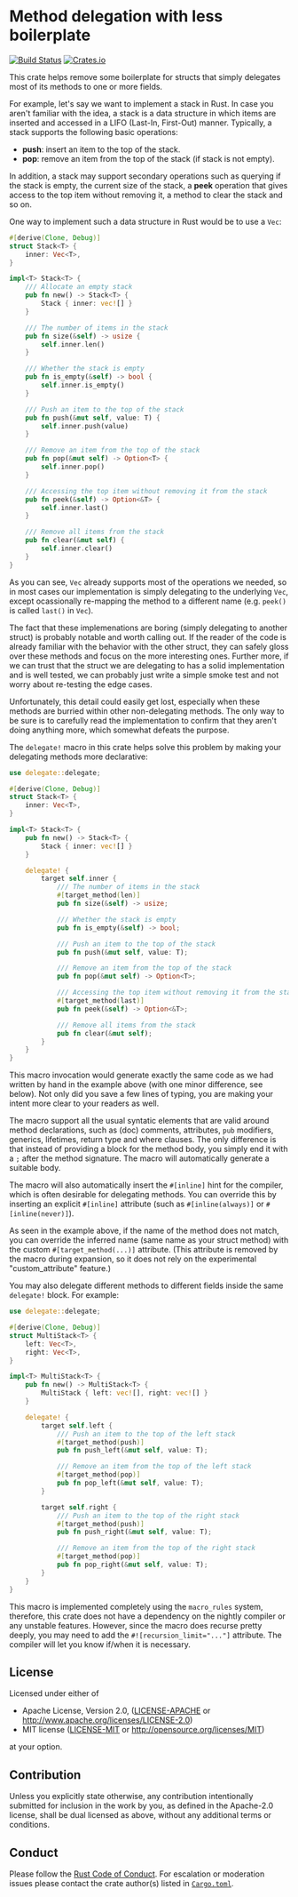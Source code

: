 Method delegation with less boilerplate
=======================================

[![Build Status](https://travis-ci.com/chancancode/rust-delegate.svg?branch=master)](https://travis-ci.com/chancancode/rust-delegate)
[![Crates.io](https://img.shields.io/crates/v/delegate.svg)](https://crates.io/crates/delegate)

This crate helps remove some boilerplate for structs that simply delegates
most of its methods to one or more fields.

For example, let's say we want to implement a stack in Rust. In case you aren't
familiar with the idea, a stack is a data structure in which items are inserted
and accessed in a LIFO (Last-In, First-Out) manner. Typically, a stack supports
the following basic operations:

* **push**: insert an item to the top of the stack.
* **pop**: remove an item from the top of the stack (if stack is not empty).

In addition, a stack may support secondary operations such as querying if the
stack is empty, the current size of the stack, a **peek** operation that gives
access to the top item without removing it, a method to clear the stack and so
on.

One way to implement such a data structure in Rust would be to use a `Vec`:

```rust
#[derive(Clone, Debug)]
struct Stack<T> {
    inner: Vec<T>,
}

impl<T> Stack<T> {
    /// Allocate an empty stack
    pub fn new() -> Stack<T> {
        Stack { inner: vec![] }
    }

    /// The number of items in the stack
    pub fn size(&self) -> usize {
        self.inner.len()
    }

    /// Whether the stack is empty
    pub fn is_empty(&self) -> bool {
        self.inner.is_empty()
    }

    /// Push an item to the top of the stack
    pub fn push(&mut self, value: T) {
        self.inner.push(value)
    }

    /// Remove an item from the top of the stack
    pub fn pop(&mut self) -> Option<T> {
        self.inner.pop()
    }

    /// Accessing the top item without removing it from the stack
    pub fn peek(&self) -> Option<&T> {
        self.inner.last()
    }

    /// Remove all items from the stack
    pub fn clear(&mut self) {
        self.inner.clear()
    }
}
```

As you can see, `Vec` already supports most of the operations we needed, so in
most cases our implementation is simply delegating to the underlying `Vec`,
except ocassionally re-mapping the method to a different name (e.g. `peek()` is
called `last()` in `Vec`).

The fact that these implemenations are boring (simply delegating to another
struct) is probably notable and worth calling out. If the reader of the code is
already familiar with the behavior with the other struct, they can safely gloss
over these methods and focus on the more interesting ones. Further more, if we
can trust that the struct we are delegating to has a solid implementation and
is well tested, we can probably just write a simple smoke test and not worry
about re-testing the edge cases.

Unfortunately, this detail could easily get lost, especially when these methods
are burried within other non-delegating methods. The only way to be sure is to
carefully read the implementation to confirm that they aren't doing anything
more, which somewhat defeats the purpose.

The `delegate!` macro in this crate helps solve this problem by making your
delegating methods more declarative:

```rust
use delegate::delegate;

#[derive(Clone, Debug)]
struct Stack<T> {
    inner: Vec<T>,
}

impl<T> Stack<T> {
    pub fn new() -> Stack<T> {
        Stack { inner: vec![] }
    }

    delegate! {
        target self.inner {
            /// The number of items in the stack
            #[target_method(len)]
            pub fn size(&self) -> usize;

            /// Whether the stack is empty
            pub fn is_empty(&self) -> bool;

            /// Push an item to the top of the stack
            pub fn push(&mut self, value: T);

            /// Remove an item from the top of the stack
            pub fn pop(&mut self) -> Option<T>;

            /// Accessing the top item without removing it from the stack
            #[target_method(last)]
            pub fn peek(&self) -> Option<&T>;

            /// Remove all items from the stack
            pub fn clear(&mut self);
        }
    }
}
```

This macro invocation would generate exactly the same code as we had written by
hand in the example above (with one minor difference, see below). Not only did
you save a few lines of typing, you are making your intent more clear to your
readers as well.

The macro support all the usual syntatic elements that are valid around method
declarations, such as (doc) comments, attributes, `pub` modifiers, generics,
lifetimes, return type and where clauses. The only difference is that instead
of providing a block for the method body, you simply end it with a `;` after
the method signature. The macro will automatically generate a suitable body.

The macro will also automatically insert the `#[inline]` hint for the compiler,
which is often desirable for delegating methods. You can override this by
inserting an  explicit `#[inline]` attribute (such as `#[inline(always)]` or
`#[inline(never)]`).

As seen in the example above, if the name of the method does not match, you can
override the inferred name (same name as your struct method) with the custom
`#[target_method(...)]` attribute. (This attribute is removed by the macro
during expansion, so it does not rely on the experimental "custom_attribute"
feature.)

You may also delegate different methods to different fields inside the same
`delegate!` block. For example:

```rust
use delegate::delegate;

#[derive(Clone, Debug)]
struct MultiStack<T> {
    left: Vec<T>,
    right: Vec<T>,
}

impl<T> MultiStack<T> {
    pub fn new() -> MultiStack<T> {
        MultiStack { left: vec![], right: vec![] }
    }

    delegate! {
        target self.left {
            /// Push an item to the top of the left stack
            #[target_method(push)]
            pub fn push_left(&mut self, value: T);

            /// Remove an item from the top of the left stack
            #[target_method(pop)]
            pub fn pop_left(&mut self, value: T);
        }

        target self.right {
            /// Push an item to the top of the right stack
            #[target_method(push)]
            pub fn push_right(&mut self, value: T);

            /// Remove an item from the top of the right stack
            #[target_method(pop)]
            pub fn pop_right(&mut self, value: T);
        }
    }
}
```

This macro is implemented completely using the `macro_rules` system, therefore,
this crate does not have a dependency on the nightly compiler or any unstable
features. However, since the macro does recurse pretty deeply, you may need to
add the `#![recursion_limit="..."]` attribute. The compiler will let you know
if/when it is necessary.

## License

Licensed under either of

 * Apache License, Version 2.0, ([LICENSE-APACHE](LICENSE-APACHE) or http://www.apache.org/licenses/LICENSE-2.0)
 * MIT license ([LICENSE-MIT](LICENSE-MIT) or http://opensource.org/licenses/MIT)

at your option.

## Contribution

Unless you explicitly state otherwise, any contribution intentionally submitted
for inclusion in the work by you, as defined in the Apache-2.0 license, shall
be dual licensed as above, without any additional terms or conditions.

## Conduct

Please follow the [Rust Code of Conduct]. For escalation or moderation issues
please contact the crate author(s) listed in [`Cargo.toml`](./Cargo.toml).

[Rust Code of Conduct]: https://www.rust-lang.org/conduct.html
